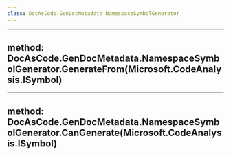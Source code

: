 ```yaml
---
class: DocAsCode.GenDocMetadata.NamespaceSymbolGenerator
---
```


---
method: DocAsCode.GenDocMetadata.NamespaceSymbolGenerator.GenerateFrom(Microsoft.CodeAnalysis.ISymbol)
---

---
method: DocAsCode.GenDocMetadata.NamespaceSymbolGenerator.CanGenerate(Microsoft.CodeAnalysis.ISymbol)
---


